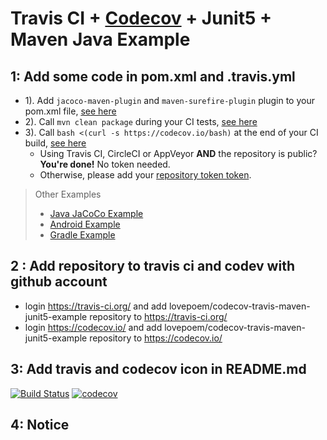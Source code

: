 
Travis CI + [Codecov][0] + Junit5 + Maven Java Example
===============================
## 1: Add some code in  pom.xml and .travis.yml
* 1). Add `jacoco-maven-plugin` and  `maven-surefire-plugin` plugin to your pom.xml file, [see here](https://github.com/lovepoem/codecov-travis-maven-junit5-example/blob/master/pom.xml#L39-L50)
* 2). Call `mvn clean package` during your CI tests, [see here](https://github.com/lovepoem/codecov-travis-maven-junit5-example/blob/master/.travis.yml#L4)
* 3). Call `bash <(curl -s https://codecov.io/bash)` at the end of your CI build, [see here](https://github.com/lovepoem/codecov-travis-maven-junit5-example/blob/master/.travis.yml#L7)
  - Using Travis CI, CircleCI or AppVeyor **AND** the repository is public? **You're done!** No token needed.
  - Otherwise, please add your [repository token token][5].

> Other Examples
> - [Java JaCoCo Example][1]
> - [Android Example][3]
> - [Gradle Example][2]


[0]: https://codecov.io/
[1]: https://github.com/codecov/example-java
[2]: https://github.com/codecov/example-gradle
[3]: https://github.com/codecov/example-android
[5]: http://docs.codecov.io/docs/about-the-codecov-bash-uploader#section-upload-token

## 2 : Add repository to travis ci and codev with github account 

  - login https://travis-ci.org/ and add lovepoem/codecov-travis-maven-junit5-example repository to https://travis-ci.org/
  - login https://codecov.io/ and add lovepoem/codecov-travis-maven-junit5-example repository to https://codecov.io/

## 3: Add travis and codecov icon in  README.md
[![Build Status](https://travis-ci.org/lovepoem/codecov-travis-maven-junit5-example.svg?branch=master)](https://travis-ci.org/lovepoem/codecov-travis-maven-junit5-example)
[![codecov](https://codecov.io/gh/lovepoem/codecov-travis-maven-junit5-example/branch/master/graph/badge.svg)](https://codecov.io/gh/lovepoem/codecov-travis-maven-junit5-example)

## 4: Notice

